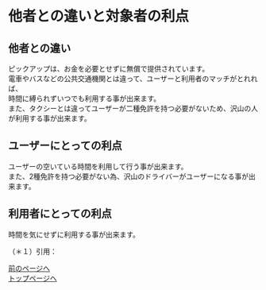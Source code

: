 # 他者との違いと対象者の利点    

## 他者との違い  
ピックアップは、お金を必要とせずに無償で提供されています。  
電車やバスなどの公共交通機関とは違って、ユーザーと利用者のマッチがとれれば、  
時間に縛られずいつでも利用する事が出来ます。  
また、タクシーとは違ってユーザーが二種免許を持つ必要がないため、沢山の人が利用する事が出来ます。
## ユーザーにとっての利点  
ユーザーの空いている時間を利用して行う事が出来ます。  
また、2種免許を持つ必要がない為、沢山のドライバーがユーザーになる事が出来ます。
## 利用者にとっての利点  
時間を気にせずに利用する事が出来ます。    

（＊１）引用：

[前のページへ](https://16-2505-002-9.github.io/pickup/four)  
[トップページへ](https://16-2505-002-9.github.io/pickup/)
